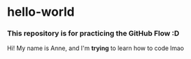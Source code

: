 # hello-world
<h3>This repository is for practicing the GitHub Flow :D</h3>
<p>Hi! My name is Anne, and I'm <strong>trying</strong> to learn how to code lmao</p>
